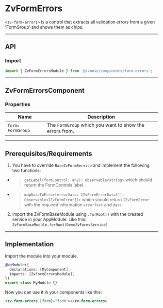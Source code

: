 <link href="style.css" rel="stylesheet"></link>

# ZvFormErrors <a name="ZvFormErrors"></a>

`<zv-form-errors>` is a control that extracts all validation errors from a given 'FormGroup' and shows them as chips.

---

## API <a name="ZvFormErrorsApi"></a>

### Import <a name="ZvFormErrorsImport"></a>

```ts | js
import { ZvFormErrorsModule } from '@zvoove/components/form-errors';
```

---

## ZvFormErrorsComponent <a name="ZvFormErrorsComponent"></a>

### Properties <a name="ZvFormErrorsComponentProperties"></a>

| Name              | Description                                             |
| ----------------- | ------------------------------------------------------- |
| `form: FormGroup` | The `FormGroup` which you want to show the errors from. |

---

## Prerequisites/Requirements <a name="ZvFormErrorsRequirements"></a>

1. You have to override `BaseZvFormService` and implement the following two functions:

- > `getLabel(formControl: any): Observable<string>` which should return the FormControls label.
- > `mapDataToError(errorData: IZvFormErrorData[]): Observable<IZvFormError[]>` which should return `IZvFormError` with the required information `errorText` and `data`.

2. Import the ZvFormBaseModule using `.forRoot()` with the created service in your AppModule. Like this:
   `ZvFormBaseModule.forRoot(DemoZvFormsService)`

---

## Implementation <a name="ZvFormErrorsImplementation"></a>

Import the module into your module.

```ts | js
@NgModule({
  declarations: [MyComponent],
  imports: [ZvFormErrorsModule],
})
export class MyModule {}
```

Now you can use it in your components like this:

```html
<zv-form-errors [form]="form"></zv-form-errors>
```
